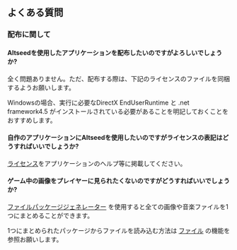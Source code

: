 ﻿## よくある質問

### 配布に関して

#### Altseedを使用したアプリケーションを配布したいのですがよろしいでしょうか?

全く問題ありません。ただ、配布する際は、下記のライセンスのファイルを同梱するようお願いします。

Windowsの場合、実行に必要なDirectX EndUserRuntime と .net framework4.5 がインストールされている必要があることを明記しておくことをおすすめします。

#### 自作のアプリケーションにAltseedを使用したいのですがライセンスの表記はどうすればいいでしょうか?

[ライセンス](https://github.com/Altseed/amusement-creators-engine/blob/master/LICENSE)をアプリケーションのヘルプ等に掲載してください。

#### ゲーム中の画像をプレイヤーに見られたくないのですがどうすればいいでしょうか?

 [ファイルパッケージジェネレーター](./Reference/Tool/FilePackageGenerator.md) を使用すると全ての画像や音楽ファイルを1つにまとめることができます。

 1つにまとめられたパッケージからファイルを読み込む方法は [ファイル](./Reference/Reference/IO/File.md) の機能を参照お願いします。

